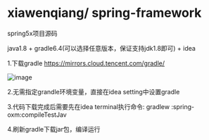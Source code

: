 # xiawenqiang/ spring-framework

spring5x项目源码

java1.8 + gradle6.4(可以选择任意版本，保证支持jdk1.8即可) + idea

1.下载gradle
    https://mirrors.cloud.tencent.com/gradle/

   ![image](https://github.com/1969308600/spring-framework/assets/38492785/36a81906-c275-4bec-a0df-dbb5ce1923d2)


2.无需指定grandle环境变量，直接在idea setting中设置gradle

3.代码下载完成后需要先在idea terminal执行命令:
    gradlew :spring-oxm:compileTestJav
    
4.刷新gradle下载jar包，编译运行
